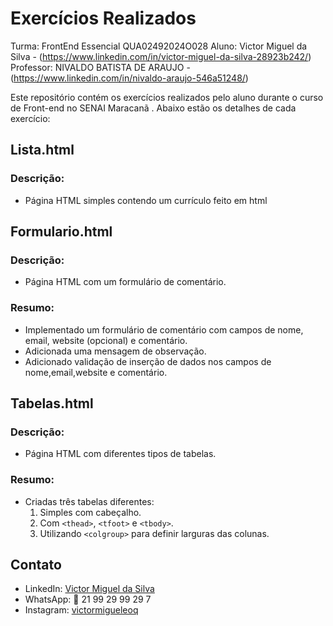 # Exercícios Realizados
Turma: FrontEnd Essencial
QUA02492024O028
Aluno: Victor Miguel da Silva - (https://www.linkedin.com/in/victor-miguel-da-silva-28923b242/)
Professor: NIVALDO BATISTA DE ARAUJO - (https://www.linkedin.com/in/nivaldo-araujo-546a51248/)

Este repositório contém os exercícios realizados pelo aluno durante o curso de Front-end no SENAI Maracanã . Abaixo estão os detalhes de cada exercício:

## Lista.html

### Descrição:
- Página HTML simples contendo um currículo feito em html

## Formulario.html

### Descrição:
- Página HTML com um formulário de comentário.

### Resumo:
- Implementado um formulário de comentário com campos de nome, email, website (opcional) e comentário.
- Adicionada uma mensagem de observação.
- Adicionado validação de inserção de dados nos campos de nome,email,website e comentário.

## Tabelas.html

### Descrição:
- Página HTML com diferentes tipos de tabelas.

### Resumo:
- Criadas três tabelas diferentes:
  1. Simples com cabeçalho.
  2. Com `<thead>`, `<tfoot>` e `<tbody>`.
  3. Utilizando `<colgroup>` para definir larguras das colunas.

## Contato

- LinkedIn: [Victor Miguel da Silva](https://www.linkedin.com/in/victor-miguel-da-silva-28923b242/)
- WhatsApp: 📱 21 99 29 99 29 7
- Instagram: [victormigueleoq](https://www.instagram.com/victormigueleoq/)
